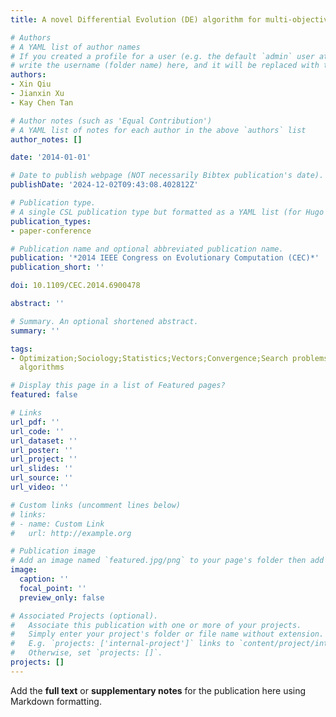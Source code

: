 ```yaml
---
title: A novel Differential Evolution (DE) algorithm for multi-objective optimization

# Authors
# A YAML list of author names
# If you created a profile for a user (e.g. the default `admin` user at `content/authors/admin/`), 
# write the username (folder name) here, and it will be replaced with their full name and linked to their profile.
authors:
- Xin Qiu
- Jianxin Xu
- Kay Chen Tan

# Author notes (such as 'Equal Contribution')
# A YAML list of notes for each author in the above `authors` list
author_notes: []

date: '2014-01-01'

# Date to publish webpage (NOT necessarily Bibtex publication's date).
publishDate: '2024-12-02T09:43:08.402812Z'

# Publication type.
# A single CSL publication type but formatted as a YAML list (for Hugo requirements).
publication_types:
- paper-conference

# Publication name and optional abbreviated publication name.
publication: '*2014 IEEE Congress on Evolutionary Computation (CEC)*'
publication_short: ''

doi: 10.1109/CEC.2014.6900478

abstract: ''

# Summary. An optional shortened abstract.
summary: ''

tags:
- Optimization;Sociology;Statistics;Vectors;Convergence;Search problems;Heuristic
  algorithms

# Display this page in a list of Featured pages?
featured: false

# Links
url_pdf: ''
url_code: ''
url_dataset: ''
url_poster: ''
url_project: ''
url_slides: ''
url_source: ''
url_video: ''

# Custom links (uncomment lines below)
# links:
# - name: Custom Link
#   url: http://example.org

# Publication image
# Add an image named `featured.jpg/png` to your page's folder then add a caption below.
image:
  caption: ''
  focal_point: ''
  preview_only: false

# Associated Projects (optional).
#   Associate this publication with one or more of your projects.
#   Simply enter your project's folder or file name without extension.
#   E.g. `projects: ['internal-project']` links to `content/project/internal-project/index.md`.
#   Otherwise, set `projects: []`.
projects: []
---
```


Add the **full text** or **supplementary notes** for the publication here using Markdown formatting.
